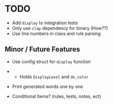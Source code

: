 # TODO

- Add `display` to integration tests
- Only use `clap` dependency for binary (How??)
- Use line numbers in class and rule parsing

## Minor / Future Features

- Use config struct for `display` function
- - Holds `DisplayLevel` and `do_color`

- Print generated words one by one

- Conditional items? (rules, tests, notes, ect)
